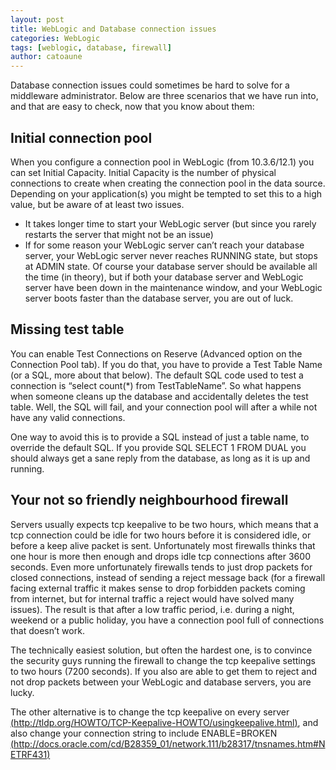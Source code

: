 ```yaml
---
layout: post
title: WebLogic and Database connection issues
categories: WebLogic
tags: [weblogic, database, firewall]
author: catoaune
---
```


Database connection issues could sometimes be hard to solve for a middleware administrator. Below are three scenarios that we have run into, and that are easy to check, now that you know about them:

## Initial connection pool

When you configure a connection pool in WebLogic (from 10.3.6/12.1) you can set Initial Capacity. Initial Capacity is the number of physical connections to create when creating the connection pool in the data source. Depending on your application(s) you might be tempted to set this to a high value, but be aware of at least two issues.

- It takes longer time to start your WebLogic server (but since you rarely restarts the server that might not be an issue)
- If for some reason your WebLogic server can’t reach your database server, your WebLogic server never reaches RUNNING state, but stops at ADMIN state. Of course your database server should be available all the time (in theory), but if both your database server and WebLogic server have been down in the maintenance window, and your WebLogic server boots faster than the database server, you are out of luck.

## Missing test table

You can enable Test Connections on Reserve (Advanced option on the Connection Pool tab). If you do that, you have to provide a Test Table Name (or a SQL, more about that below). The default SQL code used to test a connection is “select count(*) from TestTableName”. So what happens when someone cleans up the database and accidentally deletes the test table. Well, the SQL will fail, and your connection pool will after a while not have any valid connections.

One way to avoid this is to provide a SQL instead of just a table name, to override the default SQL. If you provide SQL SELECT 1 FROM DUAL you should always get a sane reply from the database, as long as it is up and running.

## Your not so friendly neighbourhood firewall

Servers usually expects tcp keepalive to be two hours, which means that a tcp connection could be idle for two hours before it is considered idle, or before a keep alive packet is sent. Unfortunately most firewalls thinks that one hour is more then enough and drops idle tcp connections after 3600 seconds. Even more unfortunately firewalls tends to just drop packets for closed connections, instead of sending a reject message back (for a firewall facing external traffic it makes sense to drop forbidden packets coming from internet, but for internal traffic a reject would have solved many issues). The result is that after a low traffic period, i.e. during a night, weekend or a public holiday, you have a connection pool full of connections that doesn’t work.

The technically easiest solution, but often the hardest one, is to convince the security guys running the firewall to change the tcp keepalive settings to two hours (7200 seconds). If you also are able to get them to reject and not drop packets between your WebLogic and database servers, you are lucky.

The other alternative is to change the tcp keepalive on every server [(http://tldp.org/HOWTO/TCP-Keepalive-HOWTO/usingkeepalive.html)](http://tldp.org/HOWTO/TCP-Keepalive-HOWTO/usingkeepalive.html), and also change your connection string to include ENABLE=BROKEN [(http://docs.oracle.com/cd/B28359_01/network.111/b28317/tnsnames.htm#NETRF431)](http://docs.oracle.com/cd/B28359_01/network.111/b28317/tnsnames.htm#NETRF431)

